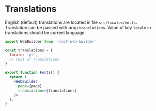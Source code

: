 # Translations
English (default) translations are located in file `src/locales/en.ts`. Translation can be passed with prop `translations`. Value of key `locale` in translations should be current language.

```jsx
import WebBuilder from 'react-web-builder'

const translations = {
  locale: 'pl',
  // rest of translations
}

export function Fonts() {
  return (
    <WebBuilder
      page={page}
      translations={translations}
    />
  );
}
```
